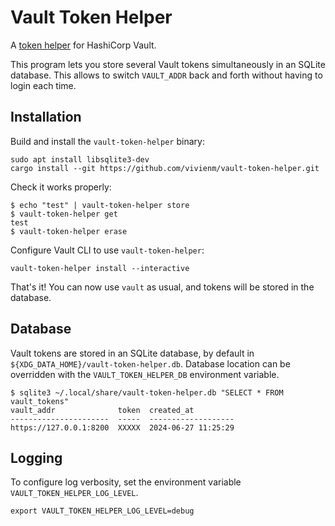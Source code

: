 # Vault Token Helper

A [token helper][token-helper] for HashiCorp Vault.

This program lets you store several Vault tokens simultaneously in an SQLite database.
This allows to switch `VAULT_ADDR` back and forth without having to login each time.

[token-helper]: https://developer.hashicorp.com/vault/docs/commands/token-helper

## Installation

Build and install the `vault-token-helper` binary:

```shell
sudo apt install libsqlite3-dev
cargo install --git https://github.com/vivienm/vault-token-helper.git
```

Check it works properly:

```console
$ echo "test" | vault-token-helper store
$ vault-token-helper get
test
$ vault-token-helper erase
```

Configure Vault CLI to use `vault-token-helper`:

```shell
vault-token-helper install --interactive
```

That's it!
You can now use `vault` as usual, and tokens will be stored in the database.

## Database

Vault tokens are stored in an SQLite database, by default in `${XDG_DATA_HOME}/vault-token-helper.db`.
Database location can be overridden with the `VAULT_TOKEN_HELPER_DB` environment variable.

```console
$ sqlite3 ~/.local/share/vault-token-helper.db "SELECT * FROM vault_tokens"
vault_addr              token  created_at
----------------------  -----  -------------------
https://127.0.0.1:8200  XXXXX  2024-06-27 11:25:29
```

## Logging

To configure log verbosity, set the environment variable `VAULT_TOKEN_HELPER_LOG_LEVEL`.

```shell
export VAULT_TOKEN_HELPER_LOG_LEVEL=debug
```
